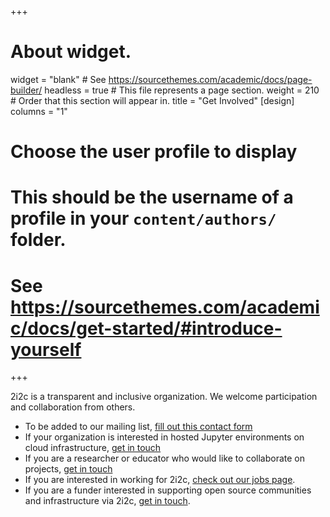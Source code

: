+++
# About widget.
widget = "blank"  # See https://sourcethemes.com/academic/docs/page-builder/
headless = true  # This file represents a page section.
weight = 210  # Order that this section will appear in.
title = "Get Involved"
[design]
  columns = "1"

# Choose the user profile to display
# This should be the username of a profile in your `content/authors/` folder.
# See https://sourcethemes.com/academic/docs/get-started/#introduce-yourself
+++

2i2c is a transparent and inclusive organization. We welcome participation and collaboration from others.

- To be added to our mailing list, [fill out this contact form](/#contact)
- If your organization is interested in hosted Jupyter environments on
  cloud infrastructure, [get in touch](mailto:hello@2i2c.org?subject=Inquiry%20about%20hosted%20jupyter)
- If you are a researcher or educator who would like to collaborate on projects, [get in touch](mailto:hello@2i2c.org?subject=Inquiry%20about%20collaboration)
- If you are interested in working for 2i2c, [check out our jobs page](/jobs).
- If you are a funder interested in supporting open source communities and infrastructure via 2i2c, [get in touch](mailto:hello@2i2c.org?subject=Inquiry%20from%20funder).
